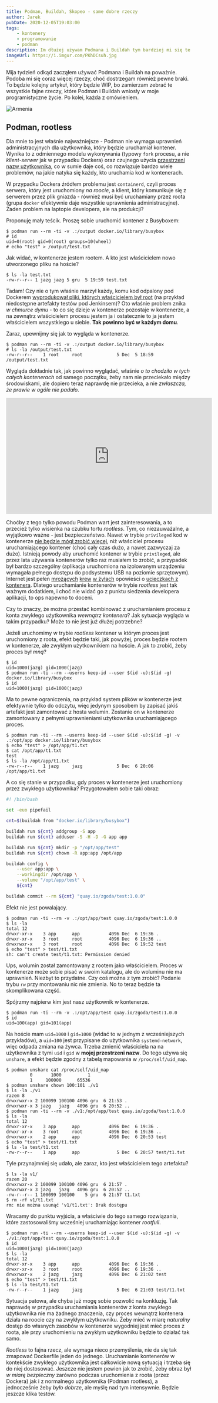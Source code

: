 ```yaml
---
title: Podman, Buildah, Skopeo - same dobre rzeczy
author: Jarek
pubDate: 2020-12-05T19:03:00
tags:
    - kontenery
    - programowanie
    - podman
description: Im dłużej używam Podmana i Buildah tym bardziej mi się te narzędzia podobają. Co fajnego mają?
imageUrl: https://i.imgur.com/PKhDCsuh.jpg
---
```


Mija tydzień odkąd zacząłem używać Podmana i Buildah na poważnie. Podoba mi się coraz więcej rzeczy, choć dostrzegam również pewne braki. To będzie kolejny artykuł, który będzie WIP, bo zamierzam zebrać te wszystkie fajne rzeczy, które Podman i Buildah wniosły w moje programistyczne życie. Po kolei, każda z omówieniem.

![Armenia](https://i.imgur.com/PKhDCsuh.jpg)

## Podman, rootless

Dla mnie to jest właśnie najważniejsze - Podman nie wymaga uprawnień administracyjnych dla użytkownika, który będzie uruchamiał kontener. Wynika to z odmiennego modelu wykonywania (typowy `fork` procesu, a nie _klient-serwer_ jak w przypadku Dockera) oraz czujnego użycia [przestrzeni nazw użytkownika](https://www.man7.org/linux/man-pages/man7/user_namespaces.7.html), co w sumie daje coś, co rozwiązuje bardzo wiele problemów, na jakie natyka się każdy, kto uruchamia kod w kontenerach.

W przypadku Dockera źródłem problemu jest `containerd`, czyli proces serwera, który jest uruchomiony _na roocie_, a klient, który komunikuje się z serwerem przez plik gniazda - również musi być uruchamiany przez roota (grupa `docker` efektywnie daje wszystkie uprawnienia administracyjne). Żaden problem na laptopie developera, ale na produkcji?

Proponuję mały teścik. Proszę sobie uruchomić kontener z Busyboxem:

```shellsession
$ podman run --rm -ti -v .:/output docker.io/library/busybox
# id
uid=0(root) gid=0(root) groups=10(wheel)
# echo "test" > /output/test.txt
```

Jak widać, w kontenerze jestem rootem. A kto jest właścicielem nowo utworzonego pliku na hoście?

```shellsession
$ ls -la test.txt
-rw-r--r-- 1 jazg jazg 5 gru  5 19:59 test.txt
```

Tadam! Czy nie o tym właśnie marzył każdy, komu kod odpalony pod Dockerem [wyprodukował pliki, których właścicielem był root](https://vsupalov.com/docker-shared-permissions/) (na przykład niedostępne artefakty testów pod Jenkinsem)? Oto właśnie problem znika _w chmurce dymu_ - to co się dzieje w kontenerze pozostaje w kontenerze, a na zewnątrz właścicielem procesu jestem ja i ostatecznie to ja jestem właścicielem wszystkiego u siebie. **Tak powinno być w każdym domu**.

Zaraz, upewnijmy się jak to wygląda w kontenerze.

```shellsession
$ podman run --rm -ti -v .:/output docker.io/library/busybox
# ls -la /output/test.txt
-rw-r--r--    1 root     root             5 Dec  5 18:59 /output/test.txt
```

Wygląda dokładnie tak, jak powinno wyglądać, właśnie _o to chodziło w tych całych kontenerach_ od samego początku, żeby nam nie przeciekało między środowiskami, ale dopiero teraz naprawdę nie przecieka, a nie _zwłaszcza, że prawie w ogóle nie padało_.

<iframe width="560" height="315" src="https://www.youtube.com/embed/Arm4KHGObiI" frameborder="0" allow="accelerometer; autoplay; clipboard-write; encrypted-media; gyroscope; picture-in-picture" allowfullscreen></iframe>

Choćby z tego tylko powodu Podman wart jest zainteresowania, a to przecież tylko wisienka na czubku tortu _rootless_. Tym, co niezauważalne, a wyjątkowo ważne - jest bezpieczeństwo. Nawet w trybie `privileged` kod w kontenerze [nie będzie mógł zrobić więcej](https://www.redhat.com/sysadmin/privileged-flag-container-engines), niż właściciel procesu uruchamiającego kontener (choć cały czas dużo, a nawet zazwyczaj za dużo). Istnieją powody aby uruchomić kontener w trybie `privileged`, ale przez lata używania kontenerów tylko raz musiałem to zrobić, a przypadek był bardzo szczególny (aplikacja uruchomiona na izolowanym urządzeniu wymagała pełnego dostępu do podsystemu USB na poziomie sprzętowym). Internet jest pełen [mrożących](https://blog.trailofbits.com/2019/07/19/understanding-docker-container-escapes/) [krew](https://capsule8.com/blog/practical-container-escape-exercise/) [w żyłach](https://www.redtimmy.com/a-tale-of-escaping-a-hardened-docker-container/) opowieści o [ucieczkach z kontenera](https://unit42.paloaltonetworks.com/breaking-docker-via-runc-explaining-cve-2019-5736/). Dlatego uruchamianie kontenerów w trybie _rootless_ jest tak ważnym dodatkiem, i choć nie widać go z punktu siedzenia developera aplikacji, to ops napewno to doceni.

Czy to znaczy, że można przestać kombinować z uruchamianiem procesu z konta zwykłego użytkownika _wewnątrz kontenera_? Jak sytuacja wygląda w takim przypadku? Może to nie jest już dłużej potrzebne?

Jeżeli uruchomimy w trybie _rootless_ kontener w którym proces jest uruchomiony z roota, efekt będzie taki, jak powyżej, proces będzie rootem w kontenerze, ale zwykłym użytkownikiem na hoście. A jak to zrobić, żeby proces był _mną_?

```shellsession
$ id
uid=1000(jazg) gid=1000(jazg)
$ podman run -ti --rm --userns keep-id --user $(id -u):$(id -g) docker.io/library/busybox
$ id
uid=1000(jazg) gid=1000(jazg)
```

Ma to pewne ograniczenia, na przykład system plików w kontenerze jest efektywnie tylko do odczytu, więc jedynym sposobem by zapisać jakiś artefakt jest zamontować z hosta wolumin. Zostanie on w kontenerze zamontowany z pełnymi uprawnieniami użytkownika uruchamiającego proces.

```shellsession
$ podman run -ti --rm --userns keep-id --user $(id -u):$(id -g) -v .:/opt/app docker.io/library/busybox
$ echo "test" > /opt/app/t1.txt
$ cat /opt/app/t1.txt
test
$ ls -la /opt/app/t1.txt
-rw-r--r--    1 jazg     jazg             5 Dec  6 20:06 /opt/app/t1.txt
```

A co się stanie w przypadku, gdy proces w kontenerze jest uruchomiony przez zwykłego użytkownika? Przygotowałem sobie taki obraz:

```bash
#! /bin/bash

set -euo pipefail

cnt=$(buildah from "docker.io/library/busybox")

buildah run ${cnt} addgroup -S app
buildah run ${cnt} adduser -S -H -D -G app app

buildah run ${cnt} mkdir -p "/opt/app/test"
buildah run ${cnt} chown -R app:app /opt/app

buildah config \
    --user app:app \
    --workingdir /opt/app \
    --volume "/opt/app/test" \
    ${cnt}

buildah commit --rm ${cnt} "quay.io/zgoda/test:1.0.0"
```

Efekt nie jest powalający.

```shellsession
$ podman run -ti --rm -v .:/opt/app/test quay.io/zgoda/test:1.0.0
$ ls -la
total 12
drwxr-xr-x    3 app      app           4096 Dec  6 19:36 .
drwxr-xr-x    3 root     root          4096 Dec  6 19:36 ..
drwxrwxr-x    3 root     root          4096 Dec  6 19:52 test
$ echo "test" > test/t1.txt
sh: can't create test/t1.txt: Permission denied
```

Ups, wolumin został zamontowany z rootem jako właścicielem. Proces w kontenerze może sobie pisać w swoim katalogu, ale do woluminu nie ma uprawnień. Niezbyt to przydatne. Czy coś można z tym zrobić? Podanie trybu `rw` przy montowaniu nic nie zmienia. No to teraz będzie ta skomplikowana część.

Spójrzmy najpierw kim jest nasz użytkownik w kontenerze.

```shellsession
$ podman run -ti --rm -v .:/opt/app/test quay.io/zgoda/test:1.0.0
$ id
uid=100(app) gid=101(app)
```

Na hoście mam `uid=1000` i `gid=1000` (widać to w jednym z wcześniejszych przykładów), a `uid=100` jest przypisane do użytkownika `systemd-network`, więc odpada zmiana na żywca. Trzeba zmienić właściciela na na użytkownika z tymi `uid` i `gid` w **mojej przestrzeni nazw**. Do tego używa się `unshare`, a efekt będzie zgodny z tabelą mapowania w `/proc/self/uid_map`.

```shellsession
$ podman unshare cat /proc/self/uid_map
         0       1000          1
         1     100000      65536
$ podman unshare chown 100:101 ./v1
$ ls -la ./v1
razem 8
drwxrwxr-x 2 100099 100100 4096 gru  6 21:53 .
drwxrwxr-x 3 jazg   jazg   4096 gru  6 20:52 ..
$ podman run -ti --rm -v ./v1:/opt/app/test quay.io/zgoda/test:1.0.0
$ ls -la
total 12
drwxr-xr-x    3 app      app           4096 Dec  6 19:36 .
drwxr-xr-x    3 root     root          4096 Dec  6 19:36 ..
drwxrwxr-x    2 app      app           4096 Dec  6 20:53 test
$ echo "test" > test/t1.txt
$ ls -la test/t1.txt
-rw-r--r--    1 app      app              5 Dec  6 20:57 test/t1.txt
```

Tyle przynajmniej się udało, ale zaraz, kto jest właścicielem tego artefaktu?

```shellsession
$ ls -la v1/
razem 20
drwxrwxr-x 2 100099 100100 4096 gru  6 21:57 .
drwxrwxr-x 3 jazg   jazg   4096 gru  6 20:52 ..
-rw-r--r-- 1 100099 100100    5 gru  6 21:57 t1.txt
$ rm -rf v1/t1.txt
rm: nie można usunąć 'v1/t1.txt': Brak dostępu
```

Wracamy do punktu wyjścia, a właściwie do tego samego rozwiązania, które zastosowaliśmy wcześniej uruchamiając kontener _rootfull_.

```shellsession
$ podman run -ti --rm --userns keep-id --user $(id -u):$(id -g) -v ./v1:/opt/app/test quay.io/zgoda/test:1.0.0
$ id
uid=1000(jazg) gid=1000(jazg)
$ ls -la
total 12
drwxr-xr-x    3 app      app           4096 Dec  6 19:36 .
drwxr-xr-x    3 root     root          4096 Dec  6 19:36 ..
drwxrwxr-x    2 jazg     jazg          4096 Dec  6 21:02 test
$ echo "test" > test/t1.txt
$ ls -la test/t1.txt
-rw-r--r--    1 jazg     jazg             5 Dec  6 21:03 test/t1.txt
```

Sytuacja patowa, ale chyba już mogę sobie pozwolić na konkluzję. Tak naprawdę w przypadku uruchamiania kontenerów z konta zwykłego użytkownika nie ma żadnego znaczenia, czy proces wewnątrz kontenera działa na roocie czy na zwykłym użytkowniku. Żeby mieć w miarę _naturalny_ dostęp do własnych zasobów w kontenerze wygodniej jest mieć proces z roota, ale przy uruchomieniu na zwykłym użytkowniku będzie to działać tak samo.

_Rootless_ to fajna rzecz, ale wymaga nieco przemyślenia, nie da się tak zmapować Dockerfile jeden do jednego. Uruchamianie kontenerów w kontekście zwykłego użytkownika jest całkowicie nową sytuacją i trzeba się do niej dostosować. Jeszcze nie jestem pewien jak to zrobić, żeby obraz był _w miarę bezpieczny_ zarówno podczas uruchomienia z roota (przez Dockera) jak i z normalnego użytkownika (Podman rootless), a jednocześnie żeby _było dobrze_, ale myślę nad tym intensywnie. Będzie jeszcze klika testów.
